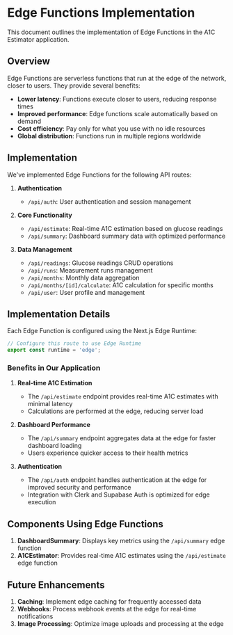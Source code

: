 # Edge Functions Implementation

This document outlines the implementation of Edge Functions in the A1C Estimator application.

## Overview

Edge Functions are serverless functions that run at the edge of the network, closer to users. They provide several benefits:

- **Lower latency**: Functions execute closer to users, reducing response times
- **Improved performance**: Edge functions scale automatically based on demand
- **Cost efficiency**: Pay only for what you use with no idle resources
- **Global distribution**: Functions run in multiple regions worldwide

## Implementation

We've implemented Edge Functions for the following API routes:

1. **Authentication**
   - `/api/auth`: User authentication and session management

2. **Core Functionality**
   - `/api/estimate`: Real-time A1C estimation based on glucose readings
   - `/api/summary`: Dashboard summary data with optimized performance

3. **Data Management**
   - `/api/readings`: Glucose readings CRUD operations
   - `/api/runs`: Measurement runs management
   - `/api/months`: Monthly data aggregation
   - `/api/months/[id]/calculate`: A1C calculation for specific months
   - `/api/user`: User profile and management

## Implementation Details

Each Edge Function is configured using the Next.js Edge Runtime:

```typescript
// Configure this route to use Edge Runtime
export const runtime = 'edge';
```

### Benefits in Our Application

1. **Real-time A1C Estimation**
   - The `/api/estimate` endpoint provides real-time A1C estimates with minimal latency
   - Calculations are performed at the edge, reducing server load

2. **Dashboard Performance**
   - The `/api/summary` endpoint aggregates data at the edge for faster dashboard loading
   - Users experience quicker access to their health metrics

3. **Authentication**
   - The `/api/auth` endpoint handles authentication at the edge for improved security and performance
   - Integration with Clerk and Supabase Auth is optimized for edge execution

## Components Using Edge Functions

1. **DashboardSummary**: Displays key metrics using the `/api/summary` edge function
2. **A1CEstimator**: Provides real-time A1C estimates using the `/api/estimate` edge function

## Future Enhancements

1. **Caching**: Implement edge caching for frequently accessed data
2. **Webhooks**: Process webhook events at the edge for real-time notifications
3. **Image Processing**: Optimize image uploads and processing at the edge